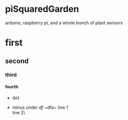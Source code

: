# piSquaredGarden
arduino, raspberry pi, and a whole bunch of plant sensors
# first
## second
### third
#### fourth
* dot
- minus
_under_
*df*
~dfa~
line 1\
line 2\

